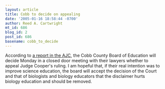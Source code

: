 ```yaml
---
layout: article
title: Cobb to decide on appealing
date: '2005-01-16 18:58:44 -0700'
author: Reed A. Cartwright
mt_id: 686
blog_id: 2
post_id: 686
basename: cobb_to_decide
---
```

According to [a report in the AJC](http://www.ajc.com/metro/content/metro/cobb/0105/15evolution.html), the Cobb County Board of Education will decide Monday in a closed door meeting with their lawyers whether to appeal Judge Cooper's ruling.  I am hopeful that, if their real intention was to improve science education, the board will accept the decision of the Court and that of biologists and biology educators that the disclaimer hurts biology education and should be removed.
